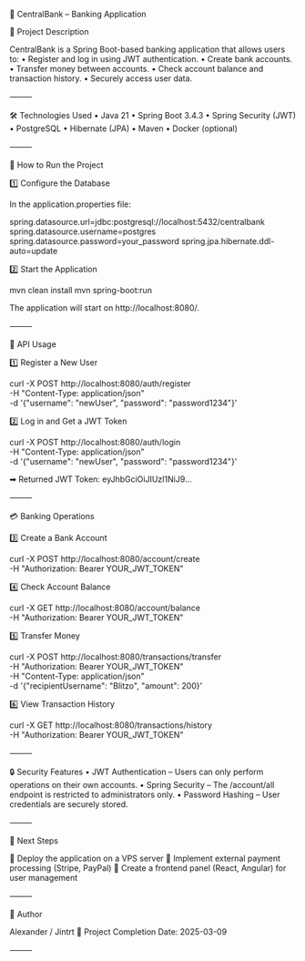 🏦 CentralBank – Banking Application

📌 Project Description

CentralBank is a Spring Boot-based banking application that allows users to:
•	Register and log in using JWT authentication.
•	Create bank accounts.
•	Transfer money between accounts.
•	Check account balance and transaction history.
•	Securely access user data.

⸻

🛠️ Technologies Used
•	Java 21
•	Spring Boot 3.4.3
•	Spring Security (JWT)
•	PostgreSQL
•	Hibernate (JPA)
•	Maven
•	Docker (optional)

⸻

🚀 How to Run the Project

1️⃣ Configure the Database

In the application.properties file:

spring.datasource.url=jdbc:postgresql://localhost:5432/centralbank
spring.datasource.username=postgres
spring.datasource.password=your_password
spring.jpa.hibernate.ddl-auto=update

2️⃣ Start the Application

mvn clean install
mvn spring-boot:run

The application will start on http://localhost:8080/.

⸻

🔑 API Usage

1️⃣ Register a New User

curl -X POST http://localhost:8080/auth/register \
-H "Content-Type: application/json" \
-d '{"username": "newUser", "password": "password1234"}'

2️⃣ Log in and Get a JWT Token

curl -X POST http://localhost:8080/auth/login \
-H "Content-Type: application/json" \
-d '{"username": "newUser", "password": "password1234"}'

➡ Returned JWT Token:
eyJhbGciOiJIUzI1NiJ9...

⸻

💳 Banking Operations

3️⃣ Create a Bank Account

curl -X POST http://localhost:8080/account/create \
-H "Authorization: Bearer YOUR_JWT_TOKEN"

4️⃣ Check Account Balance

curl -X GET http://localhost:8080/account/balance \
-H "Authorization: Bearer YOUR_JWT_TOKEN"

5️⃣ Transfer Money

curl -X POST http://localhost:8080/transactions/transfer \
-H "Authorization: Bearer YOUR_JWT_TOKEN" \
-H "Content-Type: application/json" \
-d '{"recipientUsername": "Blitzo", "amount": 200}'

6️⃣ View Transaction History

curl -X GET http://localhost:8080/transactions/history \
-H "Authorization: Bearer YOUR_JWT_TOKEN"



⸻

🔒 Security Features
•	JWT Authentication – Users can only perform operations on their own accounts.
•	Spring Security – The /account/all endpoint is restricted to administrators only.
•	Password Hashing – User credentials are securely stored.

⸻

🎯 Next Steps

🔹 Deploy the application on a VPS server
🔹 Implement external payment processing (Stripe, PayPal)
🔹 Create a frontend panel (React, Angular) for user management

⸻

📌 Author

Alexander / Jintrt
📅 Project Completion Date: 2025-03-09

⸻
